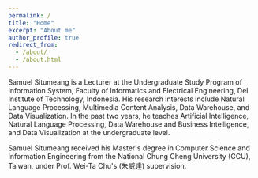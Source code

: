 ```yaml
---
permalink: /
title: "Home"
excerpt: "About me"
author_profile: true
redirect_from: 
  - /about/
  - /about.html
---
```


Samuel Situmeang is a Lecturer at the Undergraduate Study Program of Information System, Faculty of Informatics and Electrical Engineering, Del Institute of Technology, Indonesia. His research interests include Natural Language Processing, Multimedia Content Analysis, Data Warehouse, and Data Visualization. In the past two years, he teaches Artificial Intelligence, Natural Language Processing, Data Warehouse and Business Intelligence, and Data Visualization at the undergraduate level.

Samuel Situmeang received his Master's degree in Computer Science and Information Engineering from the National Chung Cheng University (CCU), Taiwan, under Prof. Wei-Ta Chu's (朱威達) supervision.